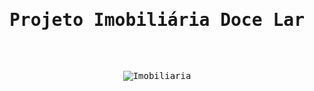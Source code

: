 <div align="center">
<kbd align="center">
<h1>Projeto Imobiliária Doce Lar</h1></br>
<div style="display: inline_block"><br>
<kbd>
 
<p align="center">

![Imobiliaria](https://github.com/DeiltonRodrigues1/ProjetoImobiliaria/assets/97299401/294c7cba-3e75-4ced-a710-6b024daa29ec)
</p>
